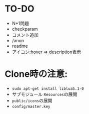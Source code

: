 # TO-DO

- N+1問題
- checkparam
- コメント追加
- /anon
- readme
- アイコン:hover => description表示

# Clone時の注意:

- `sudo apt-get install liblua5.1-0`
- サブモジュール `Resources`の展開
- `public/icons`の展開
- `config/master.key`